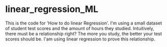 # linear_regression_ML
This is the code for 'How to do linear Regression'. I'm using a small dataset of student test scores and the amount of hours they studied. Intuitively, there must be a relationship right? The more you study, the better your test scores should be. I'am using linear regression to prove this relationship.

